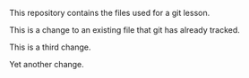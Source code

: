 This repository contains the files used for a git lesson.

This is a change to an existing file that git has already tracked.

This is a third change.

Yet another change.